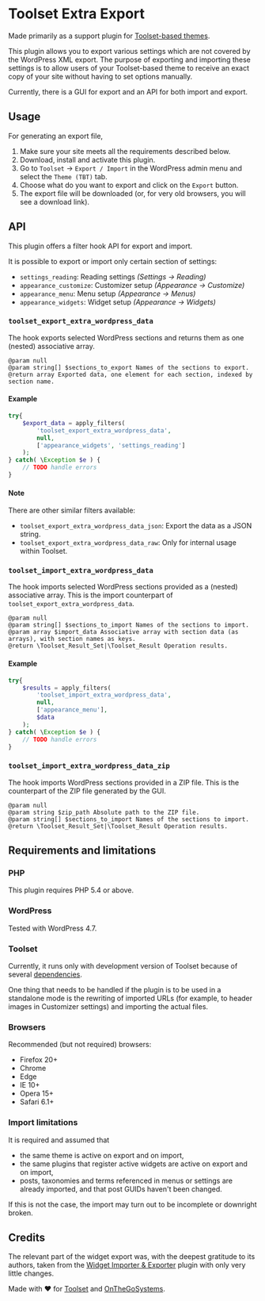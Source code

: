 # Toolset Extra Export

Made primarily as a support plugin for 
[Toolset-based themes](https://wp-types.com/2016/12/sneak-preview-toolset-based-themes/).

This plugin allows you to export various settings which are not covered by the 
WordPress XML export. The purpose of exporting and importing these settings is to 
allow users of your Toolset-based theme to receive an exact copy of your site 
without having to set options manually.

Currently, there is a GUI for export and an API for both import and export.

## Usage

For generating an export file, 

1. Make sure your site meets all the requirements described below.
2. Download, install and activate this plugin.
3. Go to `Toolset` &rarr; `Export / Import` in the WordPress admin menu
 and select the `Theme (TBT)` tab.
4. Choose what do you want to export and click on the `Export` button.
5. The export file will be downloaded (or, for very old browsers, you 
 will see a download link).

## API

This plugin offers a filter hook API for export and import.

It is possible to export or import only certain section of settings:

- `settings_reading`: Reading settings _(Settings &rarr; Reading)_
- `appearance_customize`: Customizer setup _(Appearance &rarr; Customize)_
- `appearance_menu`: Menu setup _(Appearance &rarr; Menus)_
- `appearance_widgets`: Widget setup _(Appearance &rarr; Widgets)_

### `toolset_export_extra_wordpress_data`

The hook exports selected WordPress sections and returns them as one (nested) associative array.

```
@param null
@param string[] $sections_to_export Names of the sections to export.
@return array Exported data, one element for each section, indexed by section name.
```

#### Example

```php
try{
    $export_data = apply_filters( 
        'toolset_export_extra_wordpress_data', 
        null, 
        ['appearance_widgets', 'settings_reading'] 
    );
} catch( \Exception $e ) {
    // TODO handle errors
}
```

#### Note

There are other similar filters available:

- `toolset_export_extra_wordpress_data_json`: Export the data as a JSON string.
- `toolset_export_extra_wordpress_data_raw`: Only for internal usage within Toolset.

### `toolset_import_extra_wordpress_data`

The hook imports selected WordPress sections provided as a (nested) associative array. 
This is the import counterpart of `toolset_export_extra_wordpress_data`.

```
@param null
@param string[] $sections_to_import Names of the sections to import.
@param array $import_data Associative array with section data (as arrays), with section names as keys.
@return \Toolset_Result_Set|\Toolset_Result Operation results.
```

#### Example
 
```php
try{
    $results = apply_filters( 
        'toolset_import_extra_wordpress_data', 
        null, 
        ['appearance_menu'], 
        $data 
    );
} catch( \Exception $e ) {
    // TODO handle errors
}
```

### `toolset_import_extra_wordpress_data_zip`

The hook imports WordPress sections provided in a ZIP file. This is the counterpart of
the ZIP file generated by the GUI.

```
@param null
@param string $zip_path Absolute path to the ZIP file.
@param string[] $sections_to_import Names of the sections to import.
@return \Toolset_Result_Set|\Toolset_Result Operation results.
```
 

## Requirements and limitations

### PHP

This plugin requires PHP 5.4 or above.

### WordPress

Tested with WordPress 4.7.

### Toolset

Currently, it runs only with development version of Toolset because of several [dependencies](docs/toolset_dependencies.md).

One thing that needs to be handled if the plugin is to be used in a standalone 
mode is the rewriting of imported URLs (for example, to header images in 
Customizer settings) and importing the actual files.

### Browsers

Recommended (but not required) browsers:  

- Firefox 20+
- Chrome
- Edge
- IE 10+
- Opera 15+
- Safari 6.1+

### Import limitations

It is required and assumed that 

- the same theme is active on export and on import,
- the same plugins that register active widgets are active on export and on import,
- posts, taxonomies and terms referenced in menus or settings are already imported, 
and that post GUIDs haven't been changed.
 
If this is not the case, the import may turn out to be incomplete or downright broken.

## Credits

The relevant part of the widget export was, with the deepest gratitude to its authors, taken from the 
[Widget Importer & Exporter](https://wordpress.org/plugins/widget-importer-exporter/) 
plugin with only very little changes.

Made with :heart: for [Toolset](http://toolset.com) and [OnTheGoSystems](http://onthegosystems.com).